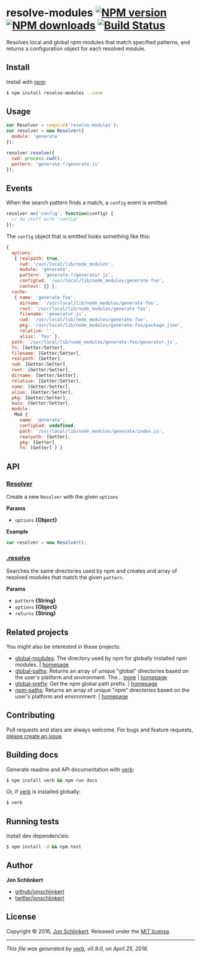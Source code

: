 # resolve-modules [![NPM version](https://img.shields.io/npm/v/resolve-modules.svg?style=flat)](https://www.npmjs.com/package/resolve-modules) [![NPM downloads](https://img.shields.io/npm/dm/resolve-modules.svg?style=flat)](https://npmjs.org/package/resolve-modules) [![Build Status](https://img.shields.io/travis/jonschlinkert/resolve-modules.svg?style=flat)](https://travis-ci.org/jonschlinkert/resolve-modules)

Resolves local and global npm modules that match specified patterns, and returns a configuration object for each resolved module.

## Install

Install with [npm](https://www.npmjs.com/):

```sh
$ npm install resolve-modules --save
```

## Usage

```js
var Resolver = require('resolve-modules');
var resolver = new Resolver({
  module: 'generate'
});

resolver.resolve({
  cwd: process.cwd(),
  pattern: 'generate-*/generate.js'
});
```

## Events

When the search pattern finds a match, a `config` event is emitted:

```js
resolver.on('config', function(config) {
  // do stuff with "config"
});
```

The `config` object that is emitted looks something like this:

```js
{
  options:
   { realpath: true,
     cwd: '/usr/local/lib/node_modules',
     module: 'generate',
     pattern: 'generate-*/generator.js',
     configCwd: '/usr/local/lib/node_modules/generate-foo',
     context: {} },
  cache:
   { name: 'generate-foo',
     dirname: '/usr/local/lib/node_modules/generate-foo',
     root: '/usr/local/lib/node_modules/generate-foo',
     filename: 'generator.js',
     cwd: '/usr/local/lib/node_modules/generate-foo',
     pkg: '/usr/local/lib/node_modules/generate-foo/package.json',
     relative: '',
     alias: 'foo' },
  path: '/usr/local/lib/node_modules/generate-foo/generator.js',
  fn: [Getter/Setter],
  filename: [Getter/Setter],
  realpath: [Getter],
  cwd: [Getter/Setter],
  root: [Getter/Setter],
  dirname: [Getter/Setter],
  relative: [Getter/Setter],
  name: [Getter/Setter],
  alias: [Getter/Setter],
  pkg: [Getter/Setter],
  main: [Getter/Setter],
  module:
   Mod {
     name: 'generate',
     configCwd: undefined,
     path: '/usr/local/lib/node_modules/generate/index.js',
     realpath: [Getter],
     pkg: [Getter],
     fn: [Getter] } }
```

## API

### [Resolver](index.js#L23)

Create a new `Resolver` with the given `options`

**Params**

* `options` **{Object}**

**Example**

```js
var resolver = new Resolver();
```

### [.resolve](index.js#L41)

Searches the same directories used by npm and creates and array of
resolved modules that match the given `pattern`.

**Params**

* `pattern` **{String}**
* `options` **{Object}**
* `returns` **{String}**

## Related projects

You might also be interested in these projects:

* [global-modules](https://www.npmjs.com/package/global-modules): The directory used by npm for globally installed npm modules. | [homepage](https://github.com/jonschlinkert/global-modules)
* [global-paths](https://www.npmjs.com/package/global-paths): Returns an array of unique "global" directories based on the user's platform and environment. The… [more](https://www.npmjs.com/package/global-paths) | [homepage](https://github.com/jonschlinkert/global-paths)
* [global-prefix](https://www.npmjs.com/package/global-prefix): Get the npm global path prefix. | [homepage](https://github.com/jonschlinkert/global-prefix)
* [npm-paths](https://www.npmjs.com/package/npm-paths): Returns an array of unique "npm" directories based on the user's platform and environment. | [homepage](https://github.com/jonschlinkert/npm-paths)

## Contributing

Pull requests and stars are always welcome. For bugs and feature requests, [please create an issue](https://github.com/jonschlinkert/resolve-modules/issues/new).

## Building docs

Generate readme and API documentation with [verb](https://github.com/verbose/verb):

```sh
$ npm install verb && npm run docs
```

Or, if [verb](https://github.com/verbose/verb) is installed globally:

```sh
$ verb
```

## Running tests

Install dev dependencies:

```sh
$ npm install -d && npm test
```

## Author

**Jon Schlinkert**

* [github/jonschlinkert](https://github.com/jonschlinkert)
* [twitter/jonschlinkert](http://twitter.com/jonschlinkert)

## License

Copyright © 2016, [Jon Schlinkert](https://github.com/jonschlinkert).
Released under the [MIT license](https://github.com/jonschlinkert/resolve-modules/blob/master/LICENSE).

***

_This file was generated by [verb](https://github.com/verbose/verb), v0.9.0, on April 25, 2016._